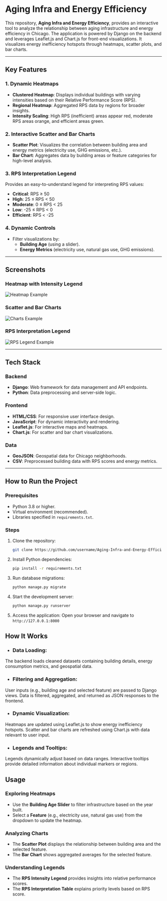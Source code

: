 # Aging Infra and Energy Efficiency

This repository, **Aging Infra and Energy Efficiency**, provides an interactive tool to analyze the relationship between aging infrastructure and energy efficiency in Chicago. The application is powered by Django on the backend and leverages Leaflet.js and Chart.js for front-end visualizations. It visualizes energy inefficiency hotspots through heatmaps, scatter plots, and bar charts.

---

## Key Features

### 1. Dynamic Heatmaps
- **Clustered Heatmap**: Displays individual buildings with varying intensities based on their Relative Performance Score (RPS).
- **Regional Heatmap**: Aggregated RPS data by regions for broader insights.
- **Intensity Scaling**: High RPS (inefficient) areas appear red, moderate RPS areas orange, and efficient areas green.

### 2. Interactive Scatter and Bar Charts
- **Scatter Plot**: Visualizes the correlation between building area and energy metrics (electricity use, GHG emissions, etc.).
- **Bar Chart**: Aggregates data by building areas or feature categories for high-level analysis.

### 3. RPS Interpretation Legend
Provides an easy-to-understand legend for interpreting RPS values:
- **Critical**: RPS ≥ 50
- **High**: 25 ≤ RPS < 50
- **Moderate**: 0 ≤ RPS < 25
- **Low**: -25 ≤ RPS < 0
- **Efficient**: RPS < -25

### 4. Dynamic Controls
- Filter visualizations by:
  - **Building Age** (using a slider).
  - **Energy Metrics** (electricity use, natural gas use, GHG emissions).

---

## Screenshots

### Heatmap with Intensity Legend
![Heatmap Example](path/to/heatmap.png)

### Scatter and Bar Charts
![Charts Example](path/to/charts.png)

### RPS Interpretation Legend
![RPS Legend Example](path/to/legend.png)

---

## Tech Stack

### Backend
- **Django**: Web framework for data management and API endpoints.
- **Python**: Data preprocessing and server-side logic.

### Frontend
- **HTML/CSS**: For responsive user interface design.
- **JavaScript**: For dynamic interactivity and rendering.
- **Leaflet.js**: For interactive maps and heatmaps.
- **Chart.js**: For scatter and bar chart visualizations.

### Data
- **GeoJSON**: Geospatial data for Chicago neighborhoods.
- **CSV**: Preprocessed building data with RPS scores and energy metrics.

---

## How to Run the Project

### Prerequisites
- Python 3.8 or higher.
- Virtual environment (recommended).
- Libraries specified in `requirements.txt`.

### Steps
1. Clone the repository:
   ```bash
   git clone https://github.com/username/Aging-Infra-and-Energy-Efficiency.git

2. Install Python dependencies:
   ```bash
   pip install -r requirements.txt

3. Run database migrations:
   ```bash
   python manage.py migrate

4. Start the development server:
   ```bash
   python manage.py runserver

5. Access the application: Open your browser and navigate to `http://127.0.0.1:8000`

## How It Works

- ### Data Loading: 
The backend loads cleaned datasets containing building details, energy consumption metrics, and geospatial data.

- ### Filtering and Aggregation:
User inputs (e.g., building age and selected feature) are passed to Django views.
Data is filtered, aggregated, and returned as JSON responses to the frontend.

- ### Dynamic Visualization:
Heatmaps are updated using Leaflet.js to show energy inefficiency hotspots.
Scatter and bar charts are refreshed using Chart.js with data relevant to user input.

- ### Legends and Tooltips:
Legends dynamically adjust based on data ranges.
Interactive tooltips provide detailed information about individual markers or regions.

## Usage

### Exploring Heatmaps
- Use the **Building Age Slider** to filter infrastructure based on the year built.
- Select a **Feature** (e.g., electricity use, natural gas use) from the dropdown to update the heatmap.

### Analyzing Charts
- The **Scatter Plot** displays the relationship between building area and the selected feature.
- The **Bar Chart** shows aggregated averages for the selected feature.

### Understanding Legends
- The **RPS Intensity Legend** provides insights into relative performance scores.
- The **RPS Interpretation Table** explains priority levels based on RPS score.

